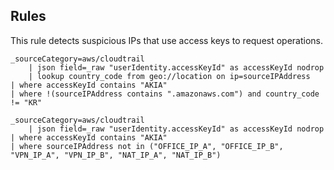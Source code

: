 ## Rules

This rule detects suspicious IPs that use access keys to request operations.

```text
_sourceCategory=aws/cloudtrail
    | json field=_raw "userIdentity.accessKeyId" as accessKeyId nodrop
    | lookup country_code from geo://location on ip=sourceIPAddress
| where accessKeyId contains "AKIA"
| where !(sourceIPAddress contains ".amazonaws.com") and country_code != "KR"
```

```text
_sourceCategory=aws/cloudtrail
    | json field=_raw "userIdentity.accessKeyId" as accessKeyId nodrop
| where accessKeyId contains "AKIA"
| where sourceIPAddress not in ("OFFICE_IP_A", "OFFICE_IP_B", "VPN_IP_A", "VPN_IP_B", "NAT_IP_A", "NAT_IP_B")
```